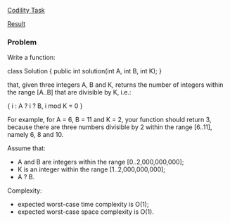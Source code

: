 [Codility Task](https://codility.com/programmers/task/count_div/)

[Result](https://codility.com/demo/results/trainingBZEXZG-SZG/)

### Problem

Write a function:

class Solution { public int solution(int A, int B, int K); }

that, given three integers A, B and K, returns the number of integers within the range [A..B] that are divisible by K, i.e.:

{ i : A ? i ? B, i mod K = 0 }

For example, for A = 6, B = 11 and K = 2, your function should return 3, because there are three numbers divisible by 2 within the range [6..11], namely 6, 8 and 10.

Assume that:

* A and B are integers within the range [0..2,000,000,000];
* K is an integer within the range [1..2,000,000,000];
* A ? B.

Complexity:

* expected worst-case time complexity is O(1);
* expected worst-case space complexity is O(1).